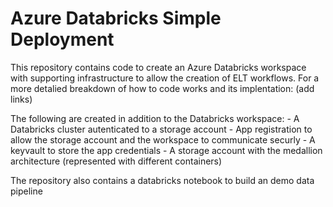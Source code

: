 # Azure Databricks Simple Deployment

This repository contains code to create an Azure Databricks workspace with supporting infrastructure to allow the creation of ELT workflows. For a more detalied breakdown of how to code works and its implentation: (add links)

The following are created in addition to the Databricks workspace:
    - A Databricks cluster autenticated to a storage account
    - App registration to allow the storage account and the workspace to communicate securly 
    - A keyvault to store the app credentials
    - A storage account with the medallion architecture (represented with different containers)

The repository also contains a databricks notebook to build an demo data pipeline 


